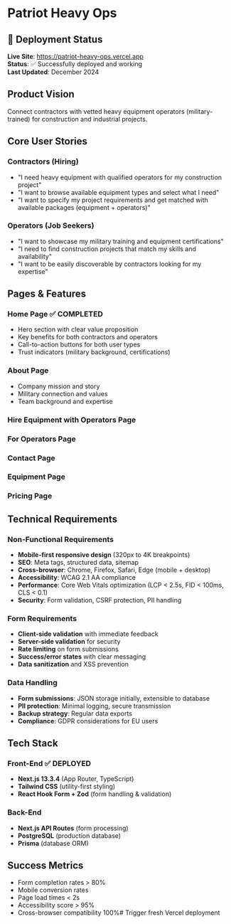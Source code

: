 # Patriot Heavy Ops

## 🚀 Deployment Status

**Live Site**: https://patriot-heavy-ops.vercel.app  
**Status**: ✅ Successfully deployed and working  
**Last Updated**: December 2024

<!-- Testing Background Agent failure analysis -->
<!-- Testing Vercel CI integration - $(date) -->

## Product Vision

Connect contractors with vetted heavy equipment operators (military-trained) for construction and industrial projects.

## Core User Stories

### Contractors (Hiring)

- "I need heavy equipment with qualified operators for my construction project"
- "I want to browse available equipment types and select what I need"
- "I want to specify my project requirements and get matched with available packages (equipment + operators)"

### Operators (Job Seekers)

- "I want to showcase my military training and equipment certifications"
- "I need to find construction projects that match my skills and availability"
- "I want to be easily discoverable by contractors looking for my expertise"

## Pages & Features

### Home Page ✅ **COMPLETED**

- Hero section with clear value proposition
- Key benefits for both contractors and operators
- Call-to-action buttons for both user types
- Trust indicators (military background, certifications)

### About Page

- Company mission and story
- Military connection and values
- Team background and expertise

### Hire Equipment with Operators Page

### For Operators Page

### Contact Page

### Equipment Page

### Pricing Page

## Technical Requirements

### Non-Functional Requirements

- **Mobile-first responsive design** (320px to 4K breakpoints)
- **SEO**: Meta tags, structured data, sitemap
- **Cross-browser**: Chrome, Firefox, Safari, Edge (mobile + desktop)
- **Accessibility**: WCAG 2.1 AA compliance
- **Performance**: Core Web Vitals optimization (LCP < 2.5s, FID < 100ms, CLS < 0.1)
- **Security**: Form validation, CSRF protection, PII handling

### Form Requirements

- **Client-side validation** with immediate feedback
- **Server-side validation** for security
- **Rate limiting** on form submissions
- **Success/error states** with clear messaging
- **Data sanitization** and XSS prevention

### Data Handling

- **Form submissions**: JSON storage initially, extensible to database
- **PII protection**: Minimal logging, secure transmission
- **Backup strategy**: Regular data exports
- **Compliance**: GDPR considerations for EU users

## Tech Stack

### Front-End ✅ **DEPLOYED**

- **Next.js 13.3.4** (App Router, TypeScript)
- **Tailwind CSS** (utility-first styling)
- **React Hook Form + Zod** (form handling & validation)

### Back-End

- **Next.js API Routes** (form processing)
- **PostgreSQL** (production database)
- **Prisma** (database ORM)

## Success Metrics

- Form completion rates > 80%
- Mobile conversion rates
- Page load times < 2s
- Accessibility score > 95%
- Cross-browser compatibility 100%# Trigger fresh Vercel deployment
